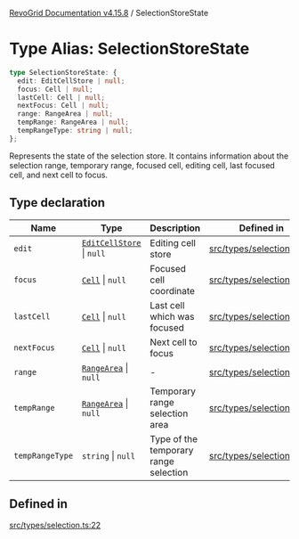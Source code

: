 [RevoGrid Documentation v4.15.8](README.md) / SelectionStoreState

# Type Alias: SelectionStoreState

```ts
type SelectionStoreState: {
  edit: EditCellStore | null;
  focus: Cell | null;
  lastCell: Cell | null;
  nextFocus: Cell | null;
  range: RangeArea | null;
  tempRange: RangeArea | null;
  tempRangeType: string | null;
};
```

Represents the state of the selection store.
It contains information about the selection range, temporary range,
focused cell, editing cell, last focused cell, and next cell to focus.

## Type declaration

| Name | Type | Description | Defined in |
| ------ | ------ | ------ | ------ |
| `edit` | [`EditCellStore`](Interface.EditCellStore.md) \| `null` | Editing cell store | [src/types/selection.ts:39](https://github.com/revolist/revogrid/blob/2ac43d2713c9d394ff33675f959c6432bf5aa023/src/types/selection.ts#L39) |
| `focus` | [`Cell`](Interface.Cell.md) \| `null` | Focused cell coordinate | [src/types/selection.ts:35](https://github.com/revolist/revogrid/blob/2ac43d2713c9d394ff33675f959c6432bf5aa023/src/types/selection.ts#L35) |
| `lastCell` | [`Cell`](Interface.Cell.md) \| `null` | Last cell which was focused | [src/types/selection.ts:43](https://github.com/revolist/revogrid/blob/2ac43d2713c9d394ff33675f959c6432bf5aa023/src/types/selection.ts#L43) |
| `nextFocus` | [`Cell`](Interface.Cell.md) \| `null` | Next cell to focus | [src/types/selection.ts:47](https://github.com/revolist/revogrid/blob/2ac43d2713c9d394ff33675f959c6432bf5aa023/src/types/selection.ts#L47) |
| `range` | [`RangeArea`](TypeAlias.RangeArea.md) \| `null` | - | [src/types/selection.ts:23](https://github.com/revolist/revogrid/blob/2ac43d2713c9d394ff33675f959c6432bf5aa023/src/types/selection.ts#L23) |
| `tempRange` | [`RangeArea`](TypeAlias.RangeArea.md) \| `null` | Temporary range selection area | [src/types/selection.ts:27](https://github.com/revolist/revogrid/blob/2ac43d2713c9d394ff33675f959c6432bf5aa023/src/types/selection.ts#L27) |
| `tempRangeType` | `string` \| `null` | Type of the temporary range selection | [src/types/selection.ts:31](https://github.com/revolist/revogrid/blob/2ac43d2713c9d394ff33675f959c6432bf5aa023/src/types/selection.ts#L31) |

## Defined in

[src/types/selection.ts:22](https://github.com/revolist/revogrid/blob/2ac43d2713c9d394ff33675f959c6432bf5aa023/src/types/selection.ts#L22)
